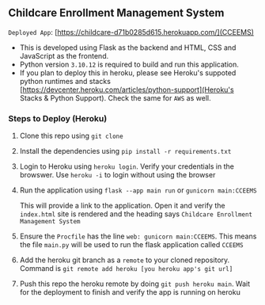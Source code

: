 ## Childcare Enrollment Management System

`Deployed App`: [https://childcare-d71b0285d615.herokuapp.com/](CCEEMS)

* This is developed using Flask as the backend and HTML, CSS and JavaScript as the frontend. 
* Python version `3.10.12` is required to build and run this application. 
* If you plan to deploy this in heroku, please see Heroku's suppoted python runtimes and stacks [https://devcenter.heroku.com/articles/python-support](Heroku's Stacks & Python Support). Check the same for `AWS` as well.

### Steps to Deploy (Heroku)
1. Clone this repo using `git clone`
2. Install the dependencies using `pip install -r requirements.txt`
3. Login to Heroku using `heroku login`. Verify your credentials in the browswer. Use `heroku -i` to login without using the browser
4. Run the application using `flask --app main run` or `gunicorn main:CCEEMS`

    This will provide a link to the application. Open it and verify the `index.html` site is rendered and the heading says `Childcare Enrollment Management System`

5. Ensure the `Procfile` has the line `web: gunicorn main:CCEEMS`. This means the file `main.py` will be used to run the flask application called `CCEEMS`
6. Add the heroku git branch as a `remote` to your cloned repository. Command is `git remote add heroku [you heroku app's git url]`
7. Push this repo the heroku remote by doing `git push heroku main`. Wait for the deployment to finish and verify the app is running on heroku